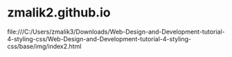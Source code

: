 # zmalik2.github.io
file:///C:/Users/zmalik3/Downloads/Web-Design-and-Development-tutorial-4-styling-css/Web-Design-and-Development-tutorial-4-styling-css/base/img/index2.html



